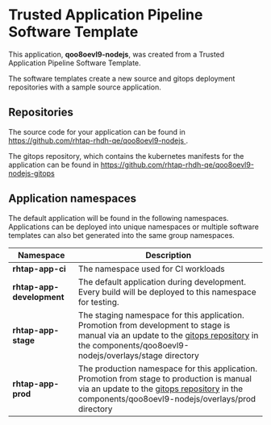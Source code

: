 # Trusted Application Pipeline Software Template

This application, **qoo8oevl9-nodejs**, was created from a Trusted Application Pipeline Software Template.

The software templates create a new source and gitops deployment repositories with a sample source application. 

## Repositories

The source code for your application can be found in [https://github.com/rhtap-rhdh-qe/qoo8oevl9-nodejs ](https://github.com/rhtap-rhdh-qe/qoo8oevl9-nodejs ).
 
The gitops repository, which contains the kubernetes manifests for the application can be found in 
[https://github.com/rhtap-rhdh-qe/qoo8oevl9-nodejs-gitops ](https://github.com/rhtap-rhdh-qe/qoo8oevl9-nodejs-gitops ) 

## Application namespaces 

The default application will be found in the following namespaces. Applications can be deployed into unique namespaces or multiple software templates can also bet generated into the same group namespaces.  

|  Namespace   |  Description   |  
| -------- | -------- |
| **rhtap-app-ci** | The namespace used for CI workloads |
| **rhtap-app-development** | The default application during development. Every build will be deployed to this namespace for testing. |
| **rhtap-app-stage** | The staging namespace for this application. Promotion from development to stage is manual via an update to the [gitops repository](https://github.com/rhtap-rhdh-qe/qoo8oevl9-nodejs-gitops ) in the components/qoo8oevl9-nodejs/overlays/stage directory |
| **rhtap-app-prod** | The production namespace for this application. Promotion from stage to production is manual via an update to the [gitops repository](https://github.com/rhtap-rhdh-qe/qoo8oevl9-nodejs-gitops ) in the components/qoo8oevl9-nodejs/overlays/prod directory |